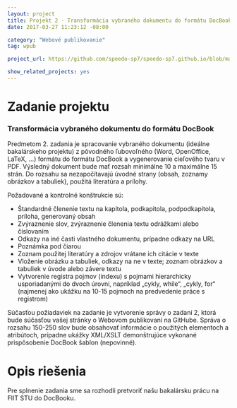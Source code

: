 ```yaml
---
layout: project
title: Projekt 2 - Transformácia vybraného dokumentu do formátu DocBook
date: 2017-03-27 11:23:12 -08:00

category: "Webové publikovanie"
tag: wpub

project_url: https://github.com/speedo-sp7/speedo-sp7.github.io/blob/master/uploadedFiles/Z2-xvnencak.zip

show_related_projects: yes
---
```


# Zadanie projektu

### Transformácia vybraného dokumentu do formátu DocBook

Predmetom 2. zadania je spracovanie vybraného dokumentu (ideálne bakalárskeho projektu) z pôvodného ľubovoľného (Word, OpenOffice, LaTeX, …) formátu do formátu DocBook a vygenerovanie cieľového tvaru v PDF. Výsledný dokument bude mať rozsah minimálne 10 a maximálne 15 strán. Do rozsahu sa nezapočítavajú úvodné strany (obsah, zoznamy obrázkov a tabuliek), použitá literatúra a prílohy.

Požadované a kontrolné konštrukcie sú:

* Štandardné členenie textu na kapitola, podkapitola, podpodkapitola, príloha, generovaný obsah
* Zvýraznenie slov, zvýraznenie členenia textu odrážkami alebo číslovaním
* Odkazy na iné časti vlastného dokumentu, prípadne odkazy na URL 
* Poznámka pod čiarou
* Zoznam použitej literatúry a zdrojov vrátane ich citácie v texte
* Vloženie obrázku a tabuliek, odkazy na ne v texte; zoznam obrázkov a tabuliek v úvode alebo závere textu
* Vytvorenie registra pojmov (indexu) s pojmami hierarchicky usporiadanými do dvoch úrovni, napríklad „cykly, while“, „cykly, for“ (najmenej ako ukážku na 10-15 pojmoch na predvedenie práce s registrom)

Súčasťou požiadaviek na zadanie je vytvorenie správy o zadaní 2, ktorá bude súčasťou vašej stránky o Webovom publikovaní na GitHube. Správa o rozsahu 150-250 slov bude obsahovať informácie o použitých elementoch a atribútoch, prípadne ukážky XML/XSLT demonštrujúce vykonané prispôsobenie DocBook šablon (nepovinné).

# Opis riešenia

Pre splnenie zadania sme sa rozhodli pretvoriť našu bakalársku prácu na FIIT STU do DocBooku.

